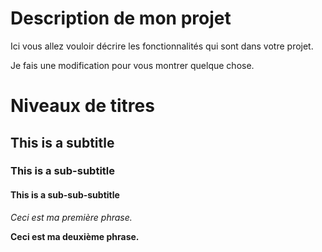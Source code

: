# Description de mon projet

Ici vous allez vouloir décrire les fonctionnalités qui sont dans votre projet.

Je fais une modification pour vous montrer quelque chose.

# Niveaux de titres
## This is a subtitle
### This is a sub-subtitle
#### This is a sub-sub-subtitle

_Ceci est ma première phrase._

**Ceci est ma deuxième phrase.**